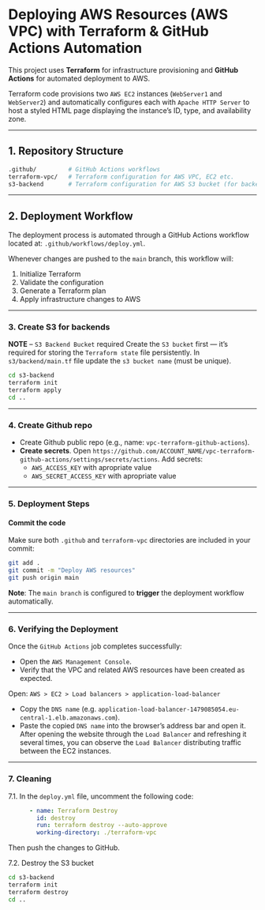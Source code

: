 # Deploying AWS Resources (AWS VPC) with Terraform & GitHub Actions Automation

This project uses **Terraform** for infrastructure provisioning and **GitHub Actions** for automated deployment to AWS.

Terraform code provisions two `AWS EC2` instances (`WebServer1` and `WebServer2`) and automatically configures each with `Apache HTTP Server` to host a styled HTML page displaying the instance’s ID, type, and availability zone.

---

## 1. Repository Structure

```bash
.github/         # GitHub Actions workflows
terraform-vpc/   # Terraform configuration for AWS VPC, EC2 etc.
s3-backend       # Terraform configuration for AWS S3 bucket (for backend)
```

---

## 2. Deployment Workflow

The deployment process is automated through a GitHub Actions workflow located at: `.github/workflows/deploy.yml`.

Whenever changes are pushed to the `main` branch, this workflow will:

1. Initialize Terraform
2. Validate the configuration
3. Generate a Terraform plan
4. Apply infrastructure changes to AWS

---

### 3. Create S3 for backends

**NOTE** – `S3 Backend Bucket` required
Create the `S3 bucket` first — it’s required for storing the `Terraform state` file persistently. In `s3/backend/main.tf` file update the `s3 bucket name` (must be unique).

```bash
cd s3-backend
terraform init
terraform apply
cd ..
```

---

### 4. Create Github repo

- Create Github public repo (e.g., name: `vpc-terraform-github-actions`).
- **Create secrets**. Open `https://github.com/ACCOUNT_NAME/vpc-terraform-github-actions/settings/secrets/actions`. Add secrets:
  - `AWS_ACCESS_KEY` with apropriate value
  - `AWS_SECRET_ACCESS_KEY` with apropriate value

---

### 5. Deployment Steps

#### Commit the code
Make sure both `.github` and `terraform-vpc` directories are included in your commit:

```bash
git add .
git commit -m "Deploy AWS resources"
git push origin main
```

**Note**: The `main branch` is configured to **trigger** the deployment workflow automatically.

---

### 6. Verifying the Deployment

Once the `GitHub Actions` job completes successfully:
- Open the `AWS Management Console`.
- Verify that the VPC and related AWS resources have been created as expected.

Open: `AWS > EC2 > Load balancers > application-load-balancer`
- Copy the `DNS name` (e.g. `application-load-balancer-1479085054.eu-central-1.elb.amazonaws.com`).
- Paste the copied `DNS name` into the browser’s address bar and open it. After opening the website through the `Load Balancer` and refreshing it several times, you can observe the `Load Balancer` distributing traffic between the EC2 instances.


---

### 7. Cleaning

7.1. In the `deploy.yml` file, uncomment the following code:

```yaml
      - name: Terraform Destroy
        id: destroy
        run: terraform destroy --auto-approve
        working-directory: ./terraform-vpc
```

Then push the changes to GitHub.

7.2. Destroy the S3 bucket

```bash
cd s3-backend
terraform init
terraform destroy
cd ..
```